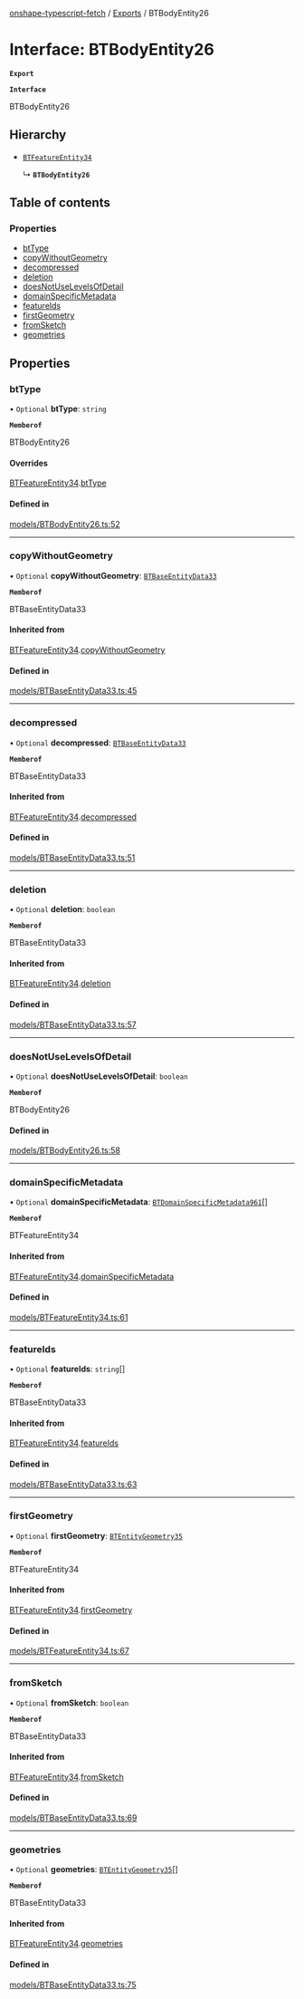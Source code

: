 [onshape-typescript-fetch](../README.md) / [Exports](../modules.md) / BTBodyEntity26

# Interface: BTBodyEntity26

**`Export`**

**`Interface`**

BTBodyEntity26

## Hierarchy

- [`BTFeatureEntity34`](BTFeatureEntity34.md)

  ↳ **`BTBodyEntity26`**

## Table of contents

### Properties

- [btType](BTBodyEntity26.md#bttype)
- [copyWithoutGeometry](BTBodyEntity26.md#copywithoutgeometry)
- [decompressed](BTBodyEntity26.md#decompressed)
- [deletion](BTBodyEntity26.md#deletion)
- [doesNotUseLevelsOfDetail](BTBodyEntity26.md#doesnotuselevelsofdetail)
- [domainSpecificMetadata](BTBodyEntity26.md#domainspecificmetadata)
- [featureIds](BTBodyEntity26.md#featureids)
- [firstGeometry](BTBodyEntity26.md#firstgeometry)
- [fromSketch](BTBodyEntity26.md#fromsketch)
- [geometries](BTBodyEntity26.md#geometries)

## Properties

### btType

• `Optional` **btType**: `string`

**`Memberof`**

BTBodyEntity26

#### Overrides

[BTFeatureEntity34](BTFeatureEntity34.md).[btType](BTFeatureEntity34.md#bttype)

#### Defined in

[models/BTBodyEntity26.ts:52](https://github.com/toebes/onshape-typescript-fetch/blob/3e11ae1/models/BTBodyEntity26.ts#L52)

___

### copyWithoutGeometry

• `Optional` **copyWithoutGeometry**: [`BTBaseEntityData33`](BTBaseEntityData33.md)

**`Memberof`**

BTBaseEntityData33

#### Inherited from

[BTFeatureEntity34](BTFeatureEntity34.md).[copyWithoutGeometry](BTFeatureEntity34.md#copywithoutgeometry)

#### Defined in

[models/BTBaseEntityData33.ts:45](https://github.com/toebes/onshape-typescript-fetch/blob/3e11ae1/models/BTBaseEntityData33.ts#L45)

___

### decompressed

• `Optional` **decompressed**: [`BTBaseEntityData33`](BTBaseEntityData33.md)

**`Memberof`**

BTBaseEntityData33

#### Inherited from

[BTFeatureEntity34](BTFeatureEntity34.md).[decompressed](BTFeatureEntity34.md#decompressed)

#### Defined in

[models/BTBaseEntityData33.ts:51](https://github.com/toebes/onshape-typescript-fetch/blob/3e11ae1/models/BTBaseEntityData33.ts#L51)

___

### deletion

• `Optional` **deletion**: `boolean`

**`Memberof`**

BTBaseEntityData33

#### Inherited from

[BTFeatureEntity34](BTFeatureEntity34.md).[deletion](BTFeatureEntity34.md#deletion)

#### Defined in

[models/BTBaseEntityData33.ts:57](https://github.com/toebes/onshape-typescript-fetch/blob/3e11ae1/models/BTBaseEntityData33.ts#L57)

___

### doesNotUseLevelsOfDetail

• `Optional` **doesNotUseLevelsOfDetail**: `boolean`

**`Memberof`**

BTBodyEntity26

#### Defined in

[models/BTBodyEntity26.ts:58](https://github.com/toebes/onshape-typescript-fetch/blob/3e11ae1/models/BTBodyEntity26.ts#L58)

___

### domainSpecificMetadata

• `Optional` **domainSpecificMetadata**: [`BTDomainSpecificMetadata961`](BTDomainSpecificMetadata961.md)[]

**`Memberof`**

BTFeatureEntity34

#### Inherited from

[BTFeatureEntity34](BTFeatureEntity34.md).[domainSpecificMetadata](BTFeatureEntity34.md#domainspecificmetadata)

#### Defined in

[models/BTFeatureEntity34.ts:61](https://github.com/toebes/onshape-typescript-fetch/blob/3e11ae1/models/BTFeatureEntity34.ts#L61)

___

### featureIds

• `Optional` **featureIds**: `string`[]

**`Memberof`**

BTBaseEntityData33

#### Inherited from

[BTFeatureEntity34](BTFeatureEntity34.md).[featureIds](BTFeatureEntity34.md#featureids)

#### Defined in

[models/BTBaseEntityData33.ts:63](https://github.com/toebes/onshape-typescript-fetch/blob/3e11ae1/models/BTBaseEntityData33.ts#L63)

___

### firstGeometry

• `Optional` **firstGeometry**: [`BTEntityGeometry35`](BTEntityGeometry35.md)

**`Memberof`**

BTFeatureEntity34

#### Inherited from

[BTFeatureEntity34](BTFeatureEntity34.md).[firstGeometry](BTFeatureEntity34.md#firstgeometry)

#### Defined in

[models/BTFeatureEntity34.ts:67](https://github.com/toebes/onshape-typescript-fetch/blob/3e11ae1/models/BTFeatureEntity34.ts#L67)

___

### fromSketch

• `Optional` **fromSketch**: `boolean`

**`Memberof`**

BTBaseEntityData33

#### Inherited from

[BTFeatureEntity34](BTFeatureEntity34.md).[fromSketch](BTFeatureEntity34.md#fromsketch)

#### Defined in

[models/BTBaseEntityData33.ts:69](https://github.com/toebes/onshape-typescript-fetch/blob/3e11ae1/models/BTBaseEntityData33.ts#L69)

___

### geometries

• `Optional` **geometries**: [`BTEntityGeometry35`](BTEntityGeometry35.md)[]

**`Memberof`**

BTBaseEntityData33

#### Inherited from

[BTFeatureEntity34](BTFeatureEntity34.md).[geometries](BTFeatureEntity34.md#geometries)

#### Defined in

[models/BTBaseEntityData33.ts:75](https://github.com/toebes/onshape-typescript-fetch/blob/3e11ae1/models/BTBaseEntityData33.ts#L75)
